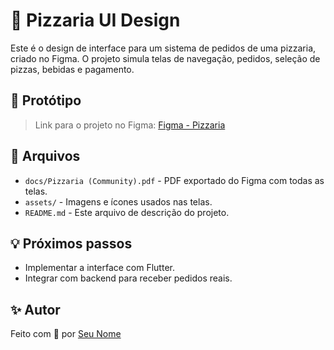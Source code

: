# 🍕 Pizzaria UI Design

Este é o design de interface para um sistema de pedidos de uma pizzaria, criado no Figma. O projeto simula telas de navegação, pedidos, seleção de pizzas, bebidas e pagamento.

## 🔗 Protótipo

> Link para o projeto no Figma: [Figma - Pizzaria](https://www.figma.com/proto/f45XRiEqxUU8hjY6V8G6rq/Pizzaria--Community-?node-id=0-1&t=OrJBuNoBMg1eHI3Y-1)

## 📄 Arquivos

- `docs/Pizzaria (Community).pdf` - PDF exportado do Figma com todas as telas.
- `assets/` - Imagens e ícones usados nas telas.
- `README.md` - Este arquivo de descrição do projeto.

## 💡 Próximos passos

- Implementar a interface com Flutter.
- Integrar com backend para receber pedidos reais.

## ✨ Autor

Feito com 💛 por [Seu Nome](https://github.com/RafaelJotta)
